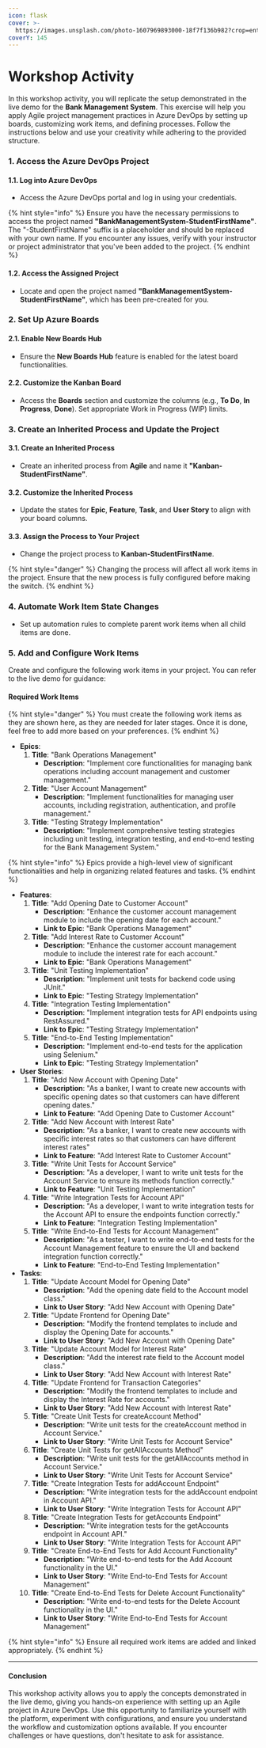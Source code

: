 ```yaml
---
icon: flask
cover: >-
  https://images.unsplash.com/photo-1607969893000-18f7f136b982?crop=entropy&cs=srgb&fm=jpg&ixid=M3wxOTcwMjR8MHwxfHNlYXJjaHw3fHx3b3Jrc2hvcHxlbnwwfHx8fDE3MjI4MDg1OTl8MA&ixlib=rb-4.0.3&q=85
coverY: 145
---
```


# Workshop Activity

In this workshop activity, you will replicate the setup demonstrated in the live demo for the **Bank Management System**. This exercise will help you apply Agile project management practices in Azure DevOps by setting up boards, customizing work items, and defining processes. Follow the instructions below and use your creativity while adhering to the provided structure.

### 1. Access the Azure DevOps Project

#### 1.1. Log into Azure DevOps

* Access the Azure DevOps portal and log in using your credentials.

{% hint style="info" %}
Ensure you have the necessary permissions to access the project named **"BankManagementSystem-StudentFirstName"**. The "-StudentFirstName" suffix is a placeholder and should be replaced with your own name. If you encounter any issues, verify with your instructor or project administrator that you've been added to the project.
{% endhint %}

#### 1.2. Access the Assigned Project

* Locate and open the project named **"BankManagementSystem-StudentFirstName"**, which has been pre-created for you.

### 2. Set Up Azure Boards

#### 2.1. Enable New Boards Hub

* Ensure the **New Boards Hub** feature is enabled for the latest board functionalities.

#### 2.2. Customize the Kanban Board

* Access the **Boards** section and customize the columns (e.g., **To Do**, **In Progress**, **Done**). Set appropriate Work in Progress (WIP) limits.

### 3. Create an Inherited Process and Update the Project

#### 3.1. Create an Inherited Process

* Create an inherited process from **Agile** and name it **"Kanban-StudentFirstName"**.

#### 3.2. Customize the Inherited Process

* Update the states for **Epic**, **Feature**, **Task**, and **User Story** to align with your board columns.

#### 3.3. Assign the Process to Your Project

* Change the project process to **Kanban-StudentFirstName**.

{% hint style="danger" %}
Changing the process will affect all work items in the project. Ensure that the new process is fully configured before making the switch.
{% endhint %}

### 4. Automate Work Item State Changes

* Set up automation rules to complete parent work items when all child items are done.

### 5. Add and Configure Work Items

Create and configure the following work items in your project. You can refer to the live demo for guidance:

#### Required Work Items

{% hint style="danger" %}
You must create the following work items as they are shown here, as they are needed for later stages. Once it is done, feel free to add more based on your preferences.
{% endhint %}

* **Epics**:
  1. **Title**: "Bank Operations Management"
     * **Description**: "Implement core functionalities for managing bank operations including account management and customer management."
  2. **Title**: "User Account Management"
     * **Description**: "Implement functionalities for managing user accounts, including registration, authentication, and profile management."
  3. **Title**: "Testing Strategy Implementation"
     * **Description**: "Implement comprehensive testing strategies including unit testing, integration testing, and end-to-end testing for the Bank Management System."

{% hint style="info" %}
Epics provide a high-level view of significant functionalities and help in organizing related features and tasks.
{% endhint %}

* **Features**:
  1. **Title**: "Add Opening Date to Customer Account"
     * **Description**: "Enhance the customer account management module to include the opening date for each account."
     * **Link to Epic**: "Bank Operations Management"
  2. **Title**: "Add Interest Rate to Customer Account"
     * **Description**: "Enhance the customer account management module to include the interest rate for each account."
     * **Link to Epic**: "Bank Operations Management"
  3. **Title**: "Unit Testing Implementation"
     * **Description**: "Implement unit tests for backend code using JUnit."
     * **Link to Epic**: "Testing Strategy Implementation"
  4. **Title**: "Integration Testing Implementation"
     * **Description**: "Implement integration tests for API endpoints using RestAssured."
     * **Link to Epic**: "Testing Strategy Implementation"
  5. **Title**: "End-to-End Testing Implementation"
     * **Description**: "Implement end-to-end tests for the application using Selenium."
     * **Link to Epic**: "Testing Strategy Implementation"
* **User Stories**:
  1. **Title**: "Add New Account with Opening Date"
     * **Description**: "As a banker, I want to create new accounts with specific opening dates so that customers can have different opening dates."
     * **Link to Feature**: "Add Opening Date to Customer Account"
  2. **Title**: "Add New Account with Interest Rate"
     * **Description**: "As a banker, I want to create new accounts with specific interest rates so that customers can have different interest rates"
     * **Link to Feature**: "Add Interest Rate to Customer Account"
  3. **Title**: "Write Unit Tests for Account Service"
     * **Description**: "As a developer, I want to write unit tests for the Account Service to ensure its methods function correctly."
     * **Link to Feature**: "Unit Testing Implementation"
  4. **Title**: "Write Integration Tests for Account API"
     * **Description**: "As a developer, I want to write integration tests for the Account API to ensure the endpoints function correctly."
     * **Link to Feature**: "Integration Testing Implementation"
  5. **Title**: "Write End-to-End Tests for Account Management"
     * **Description**: "As a tester, I want to write end-to-end tests for the Account Management feature to ensure the UI and backend integration function correctly."
     * **Link to Feature**: "End-to-End Testing Implementation"
* **Tasks**:
  1. **Title**: "Update Account Model for Opening Date"
     * **Description**: "Add the opening date field to the Account model class."
     * **Link to User Story**: "Add New Account with Opening Date"
  2. **Title**: "Update Frontend for Opening Date"
     * **Description**: "Modify the frontend templates to include and display the Opening Date for accounts."
     * **Link to User Story**: "Add New Account with Opening Date"
  3. **Title**: "Update Account Model for Interest Rate"
     * **Description**: "Add the interest rate field to the Account model class."
     * **Link to User Story**: "Add New Account with Interest Rate"
  4. **Title**: "Update Frontend for Transaction Categories"
     * **Description**: "Modify the frontend templates to include and display the Interest Rate for accounts."
     * **Link to User Story**: "Add New Account with Interest Rate"
  5. **Title**: "Create Unit Tests for createAccount Method"
     * **Description**: "Write unit tests for the createAccount method in Account Service."
     * **Link to User Story**: "Write Unit Tests for Account Service"
  6. **Title**: "Create Unit Tests for getAllAccounts Method"
     * **Description**: "Write unit tests for the getAllAccounts method in Account Service."
     * **Link to User Story**: "Write Unit Tests for Account Service"
  7. **Title**: "Create Integration Tests for addAccount Endpoint"
     * **Description**: "Write integration tests for the addAccount endpoint in Account API."
     * **Link to User Story**: "Write Integration Tests for Account API"
  8. **Title**: "Create Integration Tests for getAccounts Endpoint"
     * **Description**: "Write integration tests for the getAccounts endpoint in Account API."
     * **Link to User Story**: "Write Integration Tests for Account API"
  9. **Title**: "Create End-to-End Tests for Add Account Functionality"
     * **Description**: "Write end-to-end tests for the Add Account functionality in the UI."
     * **Link to User Story**: "Write End-to-End Tests for Account Management"
  10. **Title**: "Create End-to-End Tests for Delete Account Functionality"
      * **Description**: "Write end-to-end tests for the Delete Account functionality in the UI."
      * **Link to User Story**: "Write End-to-End Tests for Account Management"

{% hint style="info" %}
Ensure all required work items are added and linked appropriately.
{% endhint %}

***

#### Conclusion

This workshop activity allows you to apply the concepts demonstrated in the live demo, giving you hands-on experience with setting up an Agile project in Azure DevOps. Use this opportunity to familiarize yourself with the platform, experiment with configurations, and ensure you understand the workflow and customization options available. If you encounter challenges or have questions, don't hesitate to ask for assistance.
